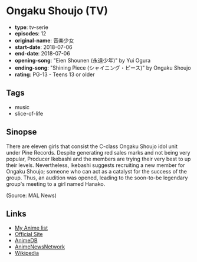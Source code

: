 # Ongaku Shoujo (TV)

-   **type**: tv-serie
-   **episodes**: 12
-   **original-name**: 音楽少女
-   **start-date**: 2018-07-06
-   **end-date**: 2018-07-06
-   **opening-song**: "Eien Shounen (永遠少年)" by Yui Ogura
-   **ending-song**: "Shining Piece (シャイニング・ピース)" by Ongaku Shoujo
-   **rating**: PG-13 - Teens 13 or older

## Tags

-   music
-   slice-of-life

## Sinopse

There are eleven girls that consist the C-class Ongaku Shoujo idol unit under Pine Records. Despite generating red sales marks and not being very popular, Producer Ikebashi and the members are trying their very best to up their levels. Nevertheless, Ikebashi suggests recruiting a new member for Ongaku Shoujo; someone who can act as a catalyst for the success of the group. Thus, an audition was opened, leading to the soon-to-be legendary group's meeting to a girl named Hanako.

(Source: MAL News)

## Links

-   [My Anime list](https://myanimelist.net/anime/37481/Ongaku_Shoujo_TV)
-   [Official Site](http://ongaku-shoujo.jp/)
-   [AnimeDB](http://anidb.info/perl-bin/animedb.pl?show=anime&aid=13913)
-   [AnimeNewsNetwork](http://www.animenewsnetwork.com/encyclopedia/anime.php?id=20918)
-   [Wikipedia](http://ja.wikipedia.org/wiki/%E9%9F%B3%E6%A5%BD%E5%B0%91%E5%A5%B3)
